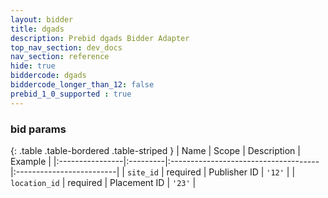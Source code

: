 ```yaml
---
layout: bidder
title: dgads
description: Prebid dgads Bidder Adapter
top_nav_section: dev_docs
nav_section: reference
hide: true
biddercode: dgads
biddercode_longer_than_12: false
prebid_1_0_supported : true
---
```



### bid params

{: .table .table-bordered .table-striped }
| Name            | Scope    | Description                          | Example                  |
|:----------------|:---------|:-------------------------------------|:-------------------------|
| `site_id` | required | Publisher ID | `'12'` |
| `location_id` | required | Placement ID  | `'23'` |
